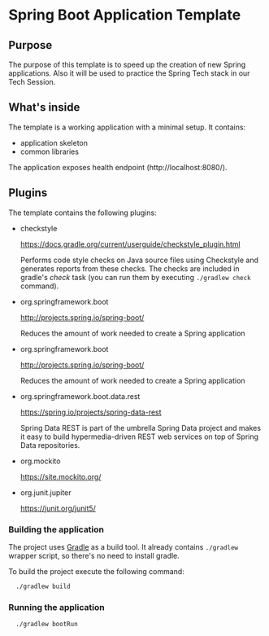 # Spring Boot Application Template

## Purpose
The purpose of this template is to speed up the creation of new Spring applications. Also it will be used to practice the Spring Tech stack in our Tech Session. 

## What's inside

The template is a working application with a minimal setup. It contains:
* application skeleton
* common libraries

The application exposes health endpoint (http://localhost:8080/).

## Plugins

The template contains the following plugins:

* checkstyle

  https://docs.gradle.org/current/userguide/checkstyle_plugin.html

  Performs code style checks on Java source files using Checkstyle and generates reports from these checks.
  The checks are included in gradle's *check* task (you can run them by executing `./gradlew check` command).

* org.springframework.boot

  http://projects.spring.io/spring-boot/

  Reduces the amount of work needed to create a Spring application

* org.springframework.boot

  http://projects.spring.io/spring-boot/

  Reduces the amount of work needed to create a Spring application

* org.springframework.boot.data.rest

  https://spring.io/projects/spring-data-rest

  Spring Data REST is part of the umbrella Spring Data project and makes it easy to build hypermedia-driven REST web services on top of Spring Data repositories.

* org.mockito

  https://site.mockito.org/

* org.junit.jupiter

  https://junit.org/junit5/

### Building the application

The project uses [Gradle](https://gradle.org) as a build tool. It already contains
`./gradlew` wrapper script, so there's no need to install gradle.

To build the project execute the following command:

```bash
  ./gradlew build
```

### Running the application

```bash
  ./gradlew bootRun
```
